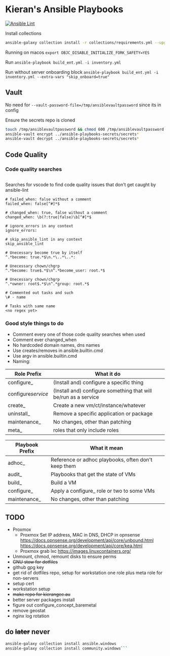 # Kieran's Ansible Playbooks

[![Ansible Lint](https://github.com/kism/ansible-playbooks/actions/workflows/ansible-lint.yml/badge.svg)](https://github.com/kism/ansible-playbooks/actions/workflows/ansible-lint.yml)

Install collections

```bash
ansible-galaxy collection install -r collections/requirements.yml --upgrade
```

Running on macos
`export OBJC_DISABLE_INITIALIZE_FORK_SAFETY=YES`

Run
`ansible-playbook build_ent.yml -i inventory.yml`

Run without server onboarding block
`ansible-playbook build_ent.yml -i inventory.yml --extra-vars "skip_onboard=true"`

## Vault

No need for `--vault-password-file=/tmp/ansiblevaultpassword` since its in config

Ensure the secrets repo is cloned

```bash
touch /tmp/ansiblevaultpassword && chmod 600 /tmp/ansiblevaultpassword && echo password > /tmp/ansiblevaultpassword
ansible-vault encrypt ../ansible-playbooks-secrets/secrets*
ansible-vault decrypt ../ansible-playbooks-secrets/secrets*
```

## Code Quality

### Code quality searches

```text

```

Searches for vscode to find code quality issues that don't get caught by ansible-lint

```text
# failed_when: false without a comment
failed_when: false[^#]*$

# changed_when: true, false without a comment
changed_when: \b(?:true|false)\b[^#]*$

# ignore_errors in any context
ignore_errors:

# skip_ansible_lint in any context
skip_ansible_lint

# Unecessary become true by itself
^.*become: true.*$\n.*\..*\..*:

# Unecessary chown/chgrp
^.*become: true$.*$\n^.*become_user: root.*$

# Unecessary chown/chgrp
^.*owner: root$.*$\n^.*group: root.*$

# Commented out tasks and such
\# - name

# Tasks with same name
<no regex yet>

```

### Good style things to do

- Comment every one of those code quality searches when used
- Comment ever changed_when
- No hardcoded domain names, dns names
- Use creates/removes in ansible.builtin.cmd
- Use argv in ansible.builtin.cmd
- Naming:

| Role Prefix        | What it do                                                      |
| ------------------ | --------------------------------------------------------------- |
| configure\_        | (Install and) configure a specific thing                        |
| configure*service* | (Install and) configure something that will be/run as a service |
| create\_           | Create a new vm/ct/instance/whatever                            |
| uninstall\_        | Remove a specific application or package                        |
| maintenance\_      | No changes, other than patching                                 |
| meta\_             | roles that only include roles                                   |

| Playbook Prefix | What it mean                                        |
| --------------- | --------------------------------------------------- |
| adhoc\_         | Reference or adhoc playbooks, often don't keep them |
| audit\_         | Playbooks that get the state of VMs                 |
| build\_         | Build a VM                                          |
| configure\_     | Apply a configure\_ role or two to some VMs         |
| maintenance\_   | No changes, other than patching                     |

## TODO

- Proxmox
  - Proxmox Set IP address, MAC in DNS, DHCP in opnsense
    <https://docs.opnsense.org/development/api/core/unbound.html>
    <https://docs.opnsense.org/development/api/core/kea.html>
  - Proxmox grab lxc <https://images.linuxcontainers.org/>
- Unmount, chmod, remount disks to ensure perms
- ~~GNU stow for dotfiles~~
- github gpg key
- get rid of dotfiles repo, setup for workstation one role plus meta role for non-servers
- setup cert
- workstation setup
- ~~make repo for kierangee.au~~
- better server packages install
- figure out configure_concept_baremetal
- remove geostat
- nginx log rotation

## do ~~later~~ never

````bash
ansible-galaxy collection install ansible.windows
ansible-galaxy collection install community.windows```
````
